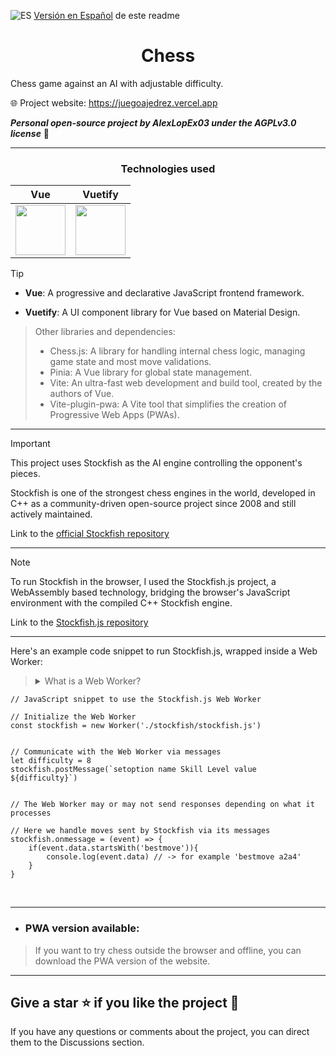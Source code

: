 ![ES](https://flagcdn.com/w20/es.png) [Versión en Español](https://github.com/AlexLopEx03/Ajedrez/blob/main/README.md) de este readme

<div align="center">
  <h1>Chess</h1>
</div>

Chess game against an AI with adjustable difficulty.

🌐 Project website: https://juegoajedrez.vercel.app

***Personal open-source project by AlexLopEx03 under the AGPLv3.0 license*** 📜

---
<div align="center">
  
### Technologies used

| Vue | Vuetify |
|-----|---------|
| <img src="https://upload.wikimedia.org/wikipedia/commons/9/95/Vue.js_Logo_2.svg" width="80"/> | <img src="https://cdn.vuetifyjs.com/docs/images/brand-kit/v-logo.svg" width="80"/> |

</div>

> [!TIP]
>
> - **Vue**: A progressive and declarative JavaScript frontend framework.
> 
> - **Vuetify**: A UI component library for Vue based on Material Design.

> Other libraries and dependencies:
> - Chess.js: A library for handling internal chess logic, managing game state and most move validations.
> - Pinia: A Vue library for global state management.
> - Vite: An ultra-fast web development and build tool, created by the authors of Vue.
> - Vite-plugin-pwa: A Vite tool that simplifies the creation of Progressive Web Apps (PWAs).

---

> [!IMPORTANT]
> This project uses Stockfish as the AI engine controlling the opponent's pieces. 
> 
> Stockfish is one of the strongest chess engines in the world, developed in C++ as a community-driven open-source project since 2008 and still actively maintained.
> 
> Link to the [official Stockfish repository](https://github.com/official-stockfish/Stockfish)

---

> [!NOTE]
> To run Stockfish in the browser, I used the Stockfish.js project, a WebAssembly based technology, bridging the browser's JavaScript environment with the compiled C++ Stockfish engine.
>
> Link to the [Stockfish.js repository](https://github.com/lichess-org/stockfish.js)

---

Here's an example code snippet to run Stockfish.js, wrapped inside a Web Worker:

> <details>
> <summary>
>   What is a Web Worker?
> </summary>
> A Web Worker is a JavaScript feature that allows tasks to run in the background in the browser, parallel to the main web thread.
>
> They are mainly used for intensive processing without negatively impacting web performance or blocking the user interface. 
>
> </details>

```Js
// JavaScript snippet to use the Stockfish.js Web Worker

// Initialize the Web Worker
const stockfish = new Worker('./stockfish/stockfish.js')


// Communicate with the Web Worker via messages
let difficulty = 8
stockfish.postMessage(`setoption name Skill Level value ${difficulty}`)


// The Web Worker may or may not send responses depending on what it processes

// Here we handle moves sent by Stockfish via its messages
stockfish.onmessage = (event) => {
    if(event.data.startsWith('bestmove')){
        console.log(event.data) // -> for example 'bestmove a2a4'
    }
}
```
<br>

---

- ### PWA version available:

> If you want to try chess outside the browser and offline, you can download the PWA version of the website.

---

## Give a star ⭐ if you like the project 🙏
If you have any questions or comments about the project, you can direct them to the Discussions section.
